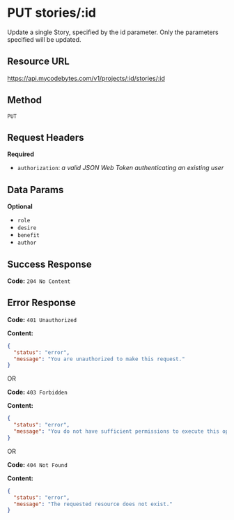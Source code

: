 # PUT stories/:id

Update a single Story, specified by the id parameter. Only the parameters specified will be updated.

## Resource URL

<https://api.mycodebytes.com/v1/projects/:id/stories/:id>

## Method

`PUT`

## Request Headers

**Required**

*   `authorization`: *a valid JSON Web Token authenticating an existing user*

## Data Params

**Optional**

*   `role`
*   `desire`
*   `benefit`
*   `author`

## Success Response

**Code:** `204 No Content`

## Error Response

**Code:** `401 Unauthorized`

**Content:**

```json
{
  "status": "error",
  "message": "You are unauthorized to make this request."
}
```

OR

**Code:** `403 Forbidden`

**Content:**

```json
{
  "status": "error",
  "message": "You do not have sufficient permissions to execute this operation."
}
```

OR

**Code:** `404 Not Found`

**Content:**

```json
{
  "status": "error",
  "message": "The requested resource does not exist."
}
```
